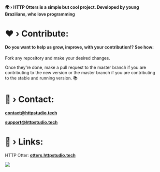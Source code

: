 #### 🌍 › HTTP Otters is a simple but cool project. Developed by young Brazilians, who love programming

# ❤ › Contribute:
#### Do you want to help us grow, improve, with your contribution!? See how:

Fork any repository and make your desired changes.

Once they're done, make a pull request to the master branch if you are contributing to the new version or the master branch if you are contributing to the stable and running version. 📚

# 🛑 › Contact:

**contact@httpstudio.tech**

**support@httpstudio.tech**

# 🔗 › Links:

HTTP Otter: **[otters.httpstudio.tech](https://otters.httpstudio.tech)**

<img src="https://socialify.git.ci/http-otters/otter.httpstudio.tech/image?description=1&font=Source%20Code%20Pro&forks=1&language=1&owner=1&pattern=Solid&pulls=1&stargazers=1&theme=Dark">
